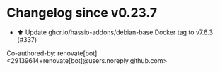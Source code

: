 # Changelog since v0.23.7
- ⬆️ Update ghcr.io/hassio-addons/debian-base Docker tag to v7.6.3 (#337)

Co-authored-by: renovate[bot] <29139614+renovate[bot]@users.noreply.github.com> 

